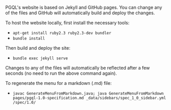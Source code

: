 PGQL's website is based on Jekyll and GitHub pages. You can change any of the files and GitHub will automatically build and deploy the changes.

To host the website locally, first install the necessary tools:

 - `apt-get install ruby2.3 ruby2.3-dev bundler`
 - `bundle install`

Then build and deploy the site:

 - `bundle exec jekyll serve`

Changes to any of the files will automatically be reflected after a few seconds (no need to run the above command again).

To regenerate the menu for a markdown (.md) file:

 - `javac GenerateMenuFromMarkdown.java; java GenerateMenuFromMarkdown pages/pgql-1.0-specification.md _data/sidebars/spec_1_0_sidebar.yml /spec/1.0/`
